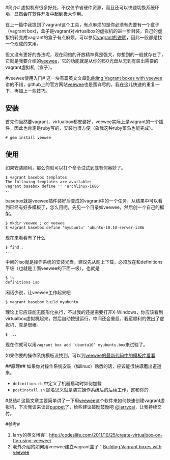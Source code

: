 #简介#
虚拟机有很多好处，不仅仅节省硬件资源，而且还可以快速切换系统环境，显然会在软件开发中起到极大作用。

在上一篇中我提到了vagrant这个工具，有点麻烦的是你必须有先要有一个盒子（vagrant box)，盒子是vagrant对virtualbox的虚拟机的进一步封装，自己的虚拟机转变成vagrant的盒子有点麻烦，可以参见[vagrant的说明][vagrant]，因此一般都是找一个现成的来用。

但又没有更好的办法呢，现在网络的开放精神真是强大，你想到的一般就存在了，它就是我要介绍的[veewee][veewee]，它的功能就是从你的ISO光盘从无到有装出需要的vagrant虚拟机（盒子）。

#veewee使用入门#
这一块有篇英文文章[Building Vagrant boxes with veewee][vagrantwithveewee]讲的不错，github上的官方网站[veewee][veewee]也是蛮详尽的，我在这儿快速的重复一下，再加上一些技巧。
## 安装 ##
首先你当然要vagrant，virtualbox都安装好，veewee实际上是vagrant的一个插件，因此也肯定是ruby写的，安装也很方便（象我这种ruby菜鸟也能完成）。

	# gem install veewee
	
## 使用 ##
如果安装顺利，那么你就可以打个命令试试到底有何奥妙了。

	$ vagrant basebox templates
	The following templates are available:
	vagrant basebox define '' 'archlinux-i686'
	..
	
basebox就是veewee插件装好后变成的vagrant中的一个任务，从结果中可以看到已经有好多模板了，怎么用呢，先见一个目录如veewee，然后创一个自己的框架。

    $ mkdir veewee ; cd veewee
	$ vagrant basebox define 'myubuntu' 'ubuntu-10.10-server-i386
	
现在来看看有了什么

    $ find .
    ...

中间的iso就是操作系统的安装光盘，建议先从网上下载，必须放在和definitions平级（也就是上面veewee的下面一级），也就是

    $ ls 
	definitions iso
	
闲话少说，让veewee工作起来吧

    $ vagrant basebox build myubuntu
	
理论上它应该能无图形化执行，不过我的还是需要打开X-Windows，你应该看到virtualbox虚拟机起来，然后自动按键运行，中间还会重启，我蛮顺利的做出了虚拟机，真是很棒。
  
    $ ...

现在你就可以用`vagrant box add ‘ubuntu10’ myubuntu.box`来试验了。

如果你要的操作系统模板没找到，可以到[veewee的最新代码中的模板库看看][veeweetemplates]
	
##原理##
如果你对操作系统安装（如linux）熟悉的话，应该能很快琢磨出道道来。

 * `definition.rb` 中定义了机器启动时如何加载
 * `postinstall.sh` 顾名思义就是装完操作系统后的后续工作，这和你的	
	


#总结#
这篇文章主要简单讲了一下用[veewee][veewee]这个软件来如何快速创建vagrant虚拟机，下次我该来谈谈[puppet][puppet]了，给些建议鼓励鼓励吧 [@larrycai][larryweibo]，让我持续交付。


#参考#
1. larry的英文博客：http://codeslife.com/2011/10/25/create-virtualbox-on-fly-using-veewee/
2. 老外介绍的如何用veewee建立vagrant盒子：[Building Vagrant boxes with veewee][vagrantwithveewee]


[img-vmm]: ../img/vmm.png?raw=true
[img-jenkins-node]: ../img/jenkins-node.png?raw=true
[img-jenkins-job1]: ../img/jenkins-job1.png?raw=true
[img-jenkins-job2]: ../img/jenkins-job2.png?raw=true
[vagrant]: http://vagrantup.com/
[puppet]: http://puppetlabs.com/
[veewee]: http://github.com/jedi4ever/veewee
[vagrantwithveewee]: http://www.ducea.com/2011/08/15/building-vagrant-boxes-with-veewee/
[veeweetemplates]: https://github.com/jedi4ever/veewee/tree/master/templates
[larryweibo]: http://weibo.com/larrycai
